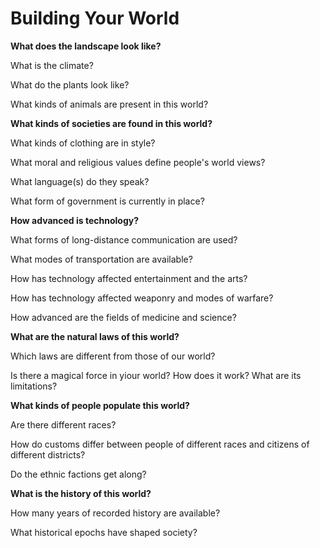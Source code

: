 # Building Your World

**What does the landscape look like?**

What is the climate?

What do the plants look like?

What kinds of animals are present in this world?

**What kinds of societies are found in this world?**

What kinds of clothing are in style?

What moral and religious values define people's world views?

What language(s) do they speak?

What form of government is currently in place?

**How advanced is technology?**

What forms of long-distance communication are used?

What modes of transportation are available?

How has technology affected entertainment and the arts?

How has technology affected weaponry and modes of warfare?

How advanced are the fields of medicine and science?

**What are the natural laws of this world?**

Which laws are different from those of our world?

Is there a magical force in yiour world? How does it work? What are its limitations?

**What kinds of people populate this world?**

Are there different races?

How do customs differ between people of different races and citizens of different districts?

Do the ethnic factions get along?

**What is the history of this world?**

How many years of recorded history are available?

What historical epochs have shaped society?
